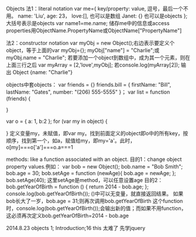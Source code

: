 Objects
法1：literal notation
var me={
   key/property: value, 逗号，最后一个不用。
   name: 'Liu',
   age: 23，
   love:[], 也可以是数组
   Janet: {} 也可以是objects
}; 大括号表示是objects
var name1=me.name; 储存me中的信息或access properties用ObjectName.PropertyName或ObjectName["PropertyName"]

法2：constructor notation
var myObj = new Object();右边表示要定义个object，等于上面的var myObj={};
myObj["name"] = "Charlie";或
myObj.name = "Charlie";
若要添加一个object到数组中，成为其一个元素，则在上面三行之后
var myArray = [2,'love',myObj];
若console.log(myArray[2]); 输出 Object {name: "Charlie"} 

objects中套objects：
var friends = {}
friends.bill = {
   firstName: "Bill",
   lastName: "Gates",
   number: "(206) 555-5555"
}；
var list = function (friends) {
	
}

var o = { a: 1, b:2 };
for (var my in object) {
  
}
定义变量my，未赋值，即var my。找到前面定义的object即o中的所有key，按顺序，找到第一个，如a，赋值给my，即my='a'。此时，o[my]===o['a']===o.a===1


methods:
like a function associated with an object.
目的1：change object property values.例如：
var bob = new Object();
bob.name = "Bob Smith";
bob.age = 30;
bob.setAge = function (newAge){
  bob.age = newAge;
};
bob.setAge(40);
这里setAge是method，可以任意设置age
目的2：
bob.getYearOfBirth = function () {
  return 2014 - bob.age;
};
console.log(bob.getYearOfBirth());
()中可以无变量，就直接返回结果。
如果bob长大了一岁，bob.age = 31;则再次调用bob.getYearOfBirth 这个function时，console.log(bob.getYearOfBirth());会输出新的值；而如果不用function，这必须再次定义bob.getYearOfBirth=2014 - bob.age

2014.8.23 objects 1; Introduction;16 this 太难了 先学jquery
